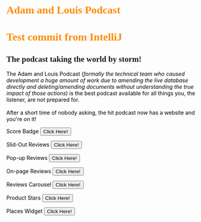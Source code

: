 <html lang="en">
<head>
    <meta charset="UTF-8">
    <style>
        h1   {color: darkorange;}
        p    {color: black;}
    </style>
</head>
<body>
<h1 style="font-family:verdana;">Adam and Louis Podcast</h1>

<h1 style="font-family:verdana;">Test commit from IntelliJ</h1>

<h2 style="font-family:Comic sans MS;">The podcast taking the world by storm!</h2>
<p>The Adam and Louis Podcast (<em>formally the technical team who caused development a huge amount of work due to amending the live database directly and deleting/amending documents without understanding the true impact of those actions</em>) is the best podcast available for all things you, the listener, are not prepared for.
    <br /><br /> After a short time of nobody asking, the hit podcast now has a website and you're on it!</p>

<form action="score_badge.html"><p>Score Badge    <button type="submit">Click Here!</button></p></form>
<form action="slide_out.html"><p>Slid-Out Reviews    <button type="submit">Click Here!</button></p></form>
<form action="pop_up.html"><p>Pop-up Reviews    <button type="submit">Click Here!</button></p></form>
<form action="on_page.html"><p>On-page Reviews    <button type="submit">Click Here!</button></p></form>
<form action="reviews_carousel.html"><p>Reviews Carousel    <button type="submit">Click Here!</button></p></form>
<form action="product_stars.html"><p>Product Stars    <button type="submit">Click Here!</button></p></form>
<form action="places_widget.html"><p>Places Widget    <button type="submit">Click Here!</button></p></form>
</body>
</html>
